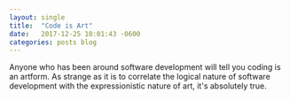```yaml
---
layout: single
title:  "Code is Art"
date:   2017-12-25 10:01:43 -0600
categories: posts blog
---
```


Anyone who has been around software development will tell you coding is an artform.  As strange as it is to correlate the logical nature of software development with the expressionistic nature of art, it's absolutely true.
